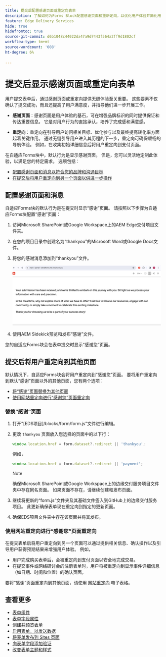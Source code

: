 ```yaml
---
title: 提交后配置感谢页面或重定向表单
description: 了解如何为Forms Block配置感谢页面和重新定向，以优化用户体验并简化用户历程。
feature: Edge Delivery Services
hide: true
hidefromtoc: true
source-git-commit: d6b1048c44022da47a9d7443f564a2ff9d1802cf
workflow-type: tm+mt
source-wordcount: '608'
ht-degree: 6%

---
```



# 提交后显示感谢页面或重定向表单

用户提交表单后，通过感谢页面或重定向提供无缝体验至关重要。 这些要素不仅确认了提交成功，而且还提高了用户满意度，并指导他们进一步开展工作。

* **感谢页面**：感谢页面是用户体验的基石，可在增强品牌标识的同时提供保证和传达重要信息。 它是对用户行为的直接承认，培养了完成感和满意感。

* **重定向**：重定向在引导用户访问相关目标、优化参与以及最终提高转化率方面起着关键作用。 通过无缝引导用户进入其历程的下一步，重定向可确保顺畅的导航体验。 例如，在收集初始详细信息后将用户重定向到支付页面。

在自适应Forms块中，默认行为是显示感谢页面。 但是，您可以灵活地定制此体验，以满足您的特定需求。 选项包括：

* [配置感谢页面和消息以符合您的品牌和沟通目标](#configuring-the-thank-you-page-and-message)
* [在提交后将用户重定向到另一个页面以供进一步操作](#redirect-users-to-another-page-post-submission)

## 配置感谢页面和消息

自适应Forms块的默认行为是在提交时显示“感谢”页面。 请按照以下步骤为自适应Forms块配置“感谢”页面：

1. 访问Microsoft SharePoint或Google Workspace上的AEM Edge交付项目文件夹。
1. 在您的项目目录中创建名为“thankyou”的Microsoft Word或Google Docs文件。
1. 将您的感谢消息添加到“thankyou”文件。 </br>

   ![示例感谢页面](/help/edge/assets/sample-thankyou-page.png)

1. 使用AEM Sidekick预览和发布“感谢”文件。

您的自适应Forms块会在表单提交时显示“感谢您”页面。

## 提交后将用户重定向到其他页面

默认情况下，自适应Forms块会将用户重定向到“感谢您”页面。 要将用户重定向到默认“感谢”页面以外的其他页面，您有两个选项：

* [将“感谢”页面替换为其他页面](#replace-the-existing-thankyou-page)
* [使用网站重定向进行“感谢您”页面重定向](#use-website-redirects-for-thankyou-page-redirection)

### 替换“感谢”页面

1. 打开&quot;[EDS项目]/blocks/form/form.js”文件进行编辑。
1. 更改 `thankyou` 页面放入您选择的页面中的以下行：

   ```JavaScript
   window.location.href = form.dataset?.redirect || 'thankyou';
   ```

   例如，

   ```JavaScript
   window.location.href = form.dataset?.redirect || 'payment';
   ```

   >[!NOTE]
   >
   > 确保Microsoft SharePoint或Google Workspace上的边缘交付服务项目文件夹中存在同名页面。 如果页面不存在，请继续创建和发布页面。

1. 继续将更新的“form.js”文件夹及其基础文件签入到GitHub上的边缘交付服务项目。 此更新确保表单现在重定向到指定的更新页面。

1. 确保EDS项目文件夹中存在该页面并将其发布。


### 使用网站重定向进行“感谢您”页面重定向

在提交表单后将用户重定向到另一个页面可以通过提供相关信息、确认操作以及引导用户获得预期结果来增强用户体验。 例如，

* 用户完成购买表单后，会被重定向到支付页面以安全地完成交易。
* 在提交事件或网络研讨会的注册表单时，用户将被重定向到显示事件详细信息（如日期、时间和位置）的确认页面。

要将“感谢”页面重定向到其他页面，请使用 [网站重定向](https://www.aem.live/docs/redirects) 电子表格。


## 查看更多

* [表单组件](/help/edge/docs/forms/form-components.md)
* [表单字段属性](/help/edge/docs/forms/eds-form-field-properties)
* [创建并预览表单](/help/edge/docs/forms/create-forms.md)
* [启用表单，以发送数据](/help/edge/docs/forms/submit-forms.md)
* [将表单发布到 Sites 页面](/help/edge/docs/forms/publish-eds-forms.md)
* [向表单字段添加验证](/help/edge/docs/forms/validate-forms.md)
* [改变表单主题和样式](/help/edge/docs/forms/style-theme-forms.md)
